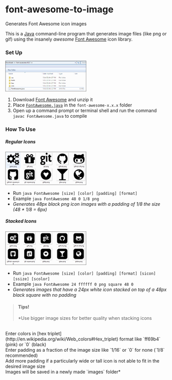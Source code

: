 font-awesome-to-image
=====================

Generates Font Awesome icon images

This is a [Java](http://www.oracle.com/technetwork/java/javase/downloads/index.html) command-line program that generates image files (like png or gif) using the insanely *awesome* [Font Awesome](http://fortawesome.github.io/Font-Awesome) icon library.

### Set Up
<img src="https://raw.githubusercontent.com/roysix/font-awesome-to-image/master/Set%20Up.png" alt="" width="50%"/>

1. Download [Font Awesome](http://fortawesome.github.io/Font-Awesome) and unzip it
2. Place [`FontAwesome.java`](https://raw.githubusercontent.com/roysix/font-awesome-to-image/master/FontAwesome.java) in the `font-awesome-x.x.x` folder
3. Open up a command prompt or terminal shell and run the command `javac FontAwesome.java` to compile

### How To Use

##### Regular Icons
<img src="https://raw.githubusercontent.com/roysix/font-awesome-to-image/master/Regular%20Icons.png" alt="Regular Icons" width="50%"/>

* Run `java FontAwesome [size] [color] [padding] [format]`
* Example `java FontAwesome 48 0 1/8 png`
* *Generates 48px black png icon images with a padding of 1/8 the size (48 * 1/8 = 6px)*

##### Stacked Icons
<img src="https://raw.githubusercontent.com/roysix/font-awesome-to-image/master/Stacked%20Icons.png" alt="Stacked Icons" width="50%"/>

* Run `java FontAwesome [size] [color] [padding] [format] [sicon] [ssize] [scolor]`
* Example `java FontAwesome 24 ffffff 0 png square 48 0`
* *Generates images that have a 24px white icon stacked on top of a 48px black square with no padding*

> #### Tips!
> *Use bigger image sizes for better quality when stacking icons
<br/>
Enter colors in [hex triplet](http://en.wikipedia.org/wiki/Web_colors#Hex_triplet) format like `ff69b4` (pink) or `0` (black)
<br/>
Enter padding as a fraction of the image size like `1/16` or `0` for none (`1/8` recommended)
<br/>
Add more padding if a particularly wide or tall icon is not able to fit in the desired image size
<br/>
Images will be saved in a newly made `images` folder*
